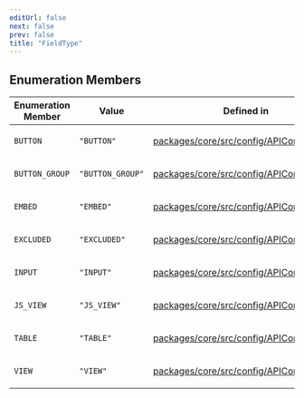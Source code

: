 ```yaml
---
editUrl: false
next: false
prev: false
title: "FieldType"
---
```


## Enumeration Members

<table>
<thead>
<tr>
<th>Enumeration Member</th>
<th>Value</th>
<th>Defined in</th>
</tr>
</thead>
<tbody>
<tr>
<td>

`BUTTON`

</td>
<td>

`"BUTTON"`

</td>
<td>

[packages/core/src/config/APIConfigs.ts:23](https://github.com/mProjectsCode/obsidian-meta-bind-plugin/blob/46993a4bea44fea6720d8d001cc5324f264501f1/packages/core/src/config/APIConfigs.ts#L23)

</td>
</tr>
<tr>
<td>

`BUTTON_GROUP`

</td>
<td>

`"BUTTON_GROUP"`

</td>
<td>

[packages/core/src/config/APIConfigs.ts:22](https://github.com/mProjectsCode/obsidian-meta-bind-plugin/blob/46993a4bea44fea6720d8d001cc5324f264501f1/packages/core/src/config/APIConfigs.ts#L22)

</td>
</tr>
<tr>
<td>

`EMBED`

</td>
<td>

`"EMBED"`

</td>
<td>

[packages/core/src/config/APIConfigs.ts:24](https://github.com/mProjectsCode/obsidian-meta-bind-plugin/blob/46993a4bea44fea6720d8d001cc5324f264501f1/packages/core/src/config/APIConfigs.ts#L24)

</td>
</tr>
<tr>
<td>

`EXCLUDED`

</td>
<td>

`"EXCLUDED"`

</td>
<td>

[packages/core/src/config/APIConfigs.ts:25](https://github.com/mProjectsCode/obsidian-meta-bind-plugin/blob/46993a4bea44fea6720d8d001cc5324f264501f1/packages/core/src/config/APIConfigs.ts#L25)

</td>
</tr>
<tr>
<td>

`INPUT`

</td>
<td>

`"INPUT"`

</td>
<td>

[packages/core/src/config/APIConfigs.ts:18](https://github.com/mProjectsCode/obsidian-meta-bind-plugin/blob/46993a4bea44fea6720d8d001cc5324f264501f1/packages/core/src/config/APIConfigs.ts#L18)

</td>
</tr>
<tr>
<td>

`JS_VIEW`

</td>
<td>

`"JS_VIEW"`

</td>
<td>

[packages/core/src/config/APIConfigs.ts:20](https://github.com/mProjectsCode/obsidian-meta-bind-plugin/blob/46993a4bea44fea6720d8d001cc5324f264501f1/packages/core/src/config/APIConfigs.ts#L20)

</td>
</tr>
<tr>
<td>

`TABLE`

</td>
<td>

`"TABLE"`

</td>
<td>

[packages/core/src/config/APIConfigs.ts:21](https://github.com/mProjectsCode/obsidian-meta-bind-plugin/blob/46993a4bea44fea6720d8d001cc5324f264501f1/packages/core/src/config/APIConfigs.ts#L21)

</td>
</tr>
<tr>
<td>

`VIEW`

</td>
<td>

`"VIEW"`

</td>
<td>

[packages/core/src/config/APIConfigs.ts:19](https://github.com/mProjectsCode/obsidian-meta-bind-plugin/blob/46993a4bea44fea6720d8d001cc5324f264501f1/packages/core/src/config/APIConfigs.ts#L19)

</td>
</tr>
</tbody>
</table>
